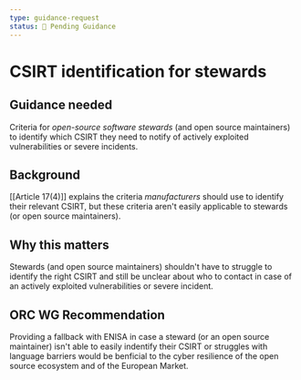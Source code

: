 ```yaml
---
type: guidance-request
status: 🛑 Pending Guidance
---
```


# CSIRT identification for stewards

## Guidance needed

Criteria for _open-source software stewards_ (and open source maintainers) to identify which CSIRT they need to notify of actively exploited vulnerabilities or severe incidents.

## Background

[[Article 17(4)]] explains the criteria _manufacturers_ should use to identify their relevant CSIRT, but these criteria aren't easily applicable to stewards (or open source maintainers).

## Why this matters

Stewards (and open source maintainers) shouldn't have to struggle to identify the right CSIRT and still be unclear about who to contact in case of an actively exploited vulnerabilities or severe incident.

## ORC WG Recommendation

Providing a fallback with ENISA in case a steward (or an open source maintainer) isn't able to easily indentify their CSIRT or struggles with language barriers would be benficial to the cyber resilience of the open source ecosystem and of the European Market.

